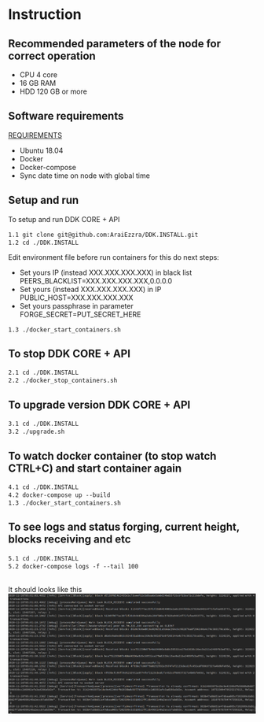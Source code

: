 # Instruction

## Recommended parameters of the node for correct operation

- CPU 4 core
- 16 GB RAM
- HDD 120 GB or more

## Software requirements
   [REQUIREMENTS](requirements.md#)

- Ubuntu 18.04
- Docker
- Docker-compose
- Sync date time on node with global time

## Setup and run

To setup and run DDK CORE + API

```text
1.1 git clone git@github.com:AraiEzzra/DDK.INSTALL.git
1.2 cd ./DDK.INSTALL
```

Edit environment file before run containers for this do next steps:

- Set yours IP (instead XXX.XXX.XXX.XXX) in black list PEERS_BLACKLIST=XXX.XXX.XXX.XXX,0.0.0.0
- Set yours (instead XXX.XXX.XXX.XXX) in IP PUBLIC_HOST=XXX.XXX.XXX.XXX
- Set yours passphrase in parameter FORGE_SECRET=PUT_SECRET_HERE

```text
1.3 ./docker_start_containers.sh
```

## To stop DDK CORE + API

```text
2.1 cd ./DDK.INSTALL
2.2 ./docker_stop_containers.sh
```

## To upgrade version DDK CORE + API

```text
3.1 cd ./DDK.INSTALL
3.2 ./upgrade.sh
```

## To watch docker container (to stop watch CTRL+C) and start container again

```text
4.1 cd ./DDK.INSTALL
4.2 docker-compose up --build
1.3 ./docker_start_containers.sh
```
## To see logs and status forging, current height, blocks receiving and etc

```text
5.1 cd ./DDK.INSTALL
5.2 docker-compose logs -f --tail 100
```
<br>It should looks like this
<br>
<img src="https://github.com/zahedaziz/DDK.INSTALL/blob/master/forging%20status.png" width="800"/>

